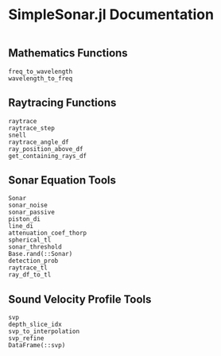 # SimpleSonar.jl Documentation

```@contents
```

## Mathematics Functions

```@docs
freq_to_wavelength
wavelength_to_freq
```

## Raytracing Functions

```@docs
raytrace
raytrace_step
snell
raytrace_angle_df
ray_position_above_df
get_containing_rays_df
```

## Sonar Equation Tools

```@docs
Sonar
sonar_noise
sonar_passive
piston_di
line_di
attenuation_coef_thorp
spherical_tl
sonar_threshold
Base.rand(::Sonar)
detection_prob
raytrace_tl
ray_df_to_tl
```

## Sound Velocity Profile Tools

```@docs
svp
depth_slice_idx
svp_to_interpolation
svp_refine
DataFrame(::svp)
```

